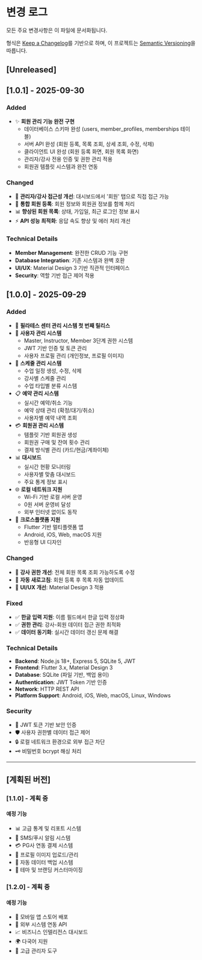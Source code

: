 # 변경 로그

모든 주요 변경사항은 이 파일에 문서화됩니다.

형식은 [Keep a Changelog](https://keepachangelog.com/ko/1.0.0/)를 기반으로 하며,
이 프로젝트는 [Semantic Versioning](https://semver.org/lang/ko/)을 따릅니다.

## [Unreleased]

## [1.0.1] - 2025-09-30

### Added
- ✨ **회원 관리 기능 완전 구현**
  - 데이터베이스 스키마 완성 (users, member_profiles, memberships 테이블)
  - 서버 API 완성 (회원 등록, 목록 조회, 상세 조회, 수정, 삭제)
  - 클라이언트 UI 완성 (회원 등록 화면, 회원 목록 화면)
  - 관리자/강사 전용 인증 및 권한 관리 적용
  - 회원권 템플릿 시스템과 완전 연동

### Changed  
- 🔧 **관리자/강사 접근성 개선**: 대시보드에서 '회원' 탭으로 직접 접근 가능
- 🔄 **통합 회원 등록**: 회원 정보와 회원권 정보를 함께 처리
- 📊 **향상된 회원 목록**: 상태, 가입일, 최근 로그인 정보 표시
- ⚡ **API 성능 최적화**: 응답 속도 향상 및 에러 처리 개선

### Technical Details
- **Member Management**: 완전한 CRUD 기능 구현
- **Database Integration**: 기존 시스템과 완벽 호환
- **UI/UX**: Material Design 3 기반 직관적 인터페이스
- **Security**: 역할 기반 접근 제어 적용

## [1.0.0] - 2025-09-29

### Added
- 🎉 **필라테스 센터 관리 시스템 첫 번째 릴리스**
- 👤 **사용자 관리 시스템**
  - Master, Instructor, Member 3단계 권한 시스템
  - JWT 기반 인증 및 토큰 관리
  - 사용자 프로필 관리 (개인정보, 프로필 이미지)
- 📅 **스케줄 관리 시스템**
  - 수업 일정 생성, 수정, 삭제
  - 강사별 스케줄 관리
  - 수업 타입별 분류 시스템
- 📋 **예약 관리 시스템**
  - 실시간 예약/취소 기능
  - 예약 상태 관리 (확정/대기/취소)
  - 사용자별 예약 내역 조회
- 💳 **회원권 관리 시스템**
  - 템플릿 기반 회원권 생성
  - 회원권 구매 및 잔여 횟수 관리
  - 결제 방식별 관리 (카드/현금/계좌이체)
- 📊 **대시보드**
  - 실시간 현황 모니터링
  - 사용자별 맞춤 대시보드
  - 주요 통계 정보 표시
- 🌐 **로컬 네트워크 지원**
  - Wi-Fi 기반 로컬 서버 운영
  - 0원 서버 운영비 달성
  - 외부 인터넷 없이도 동작
- 📱 **크로스플랫폼 지원**
  - Flutter 기반 멀티플랫폼 앱
  - Android, iOS, Web, macOS 지원
  - 반응형 UI 디자인

### Changed
- 🔧 **강사 권한 개선**: 전체 회원 목록 조회 가능하도록 수정
- 🔄 **자동 새로고침**: 회원 등록 후 목록 자동 업데이트
- 🎨 **UI/UX 개선**: Material Design 3 적용

### Fixed
- ✅ **한글 입력 지원**: 이름 필드에서 한글 입력 정상화
- ✅ **권한 관리**: 강사-회원 데이터 접근 권한 최적화
- ✅ **데이터 동기화**: 실시간 데이터 갱신 문제 해결

### Technical Details
- **Backend**: Node.js 18+, Express 5, SQLite 5, JWT
- **Frontend**: Flutter 3.x, Material Design 3
- **Database**: SQLite (파일 기반, 백업 용이)
- **Authentication**: JWT Token 기반 인증
- **Network**: HTTP REST API
- **Platform Support**: Android, iOS, Web, macOS, Linux, Windows

### Security
- 🔐 JWT 토큰 기반 보안 인증
- 🛡️ 사용자 권한별 데이터 접근 제어
- 🔒 로컬 네트워크 환경으로 외부 접근 차단
- 🗝️ 비밀번호 bcrypt 해싱 처리

---

## [계획된 버전]

### [1.1.0] - 계획 중
#### 예정 기능
- 📊 고급 통계 및 리포트 시스템
- 📧 SMS/푸시 알림 시스템
- 💳 PG사 연동 결제 시스템
- 📸 프로필 이미지 업로드/관리
- 🔄 자동 데이터 백업 시스템
- 🎨 테마 및 브랜딩 커스터마이징

### [1.2.0] - 계획 중
#### 예정 기능  
- 📱 모바일 앱 스토어 배포
- 🔗 외부 시스템 연동 API
- 📈 비즈니스 인텔리전스 대시보드
- 🌍 다국어 지원
- 🔧 고급 관리자 도구